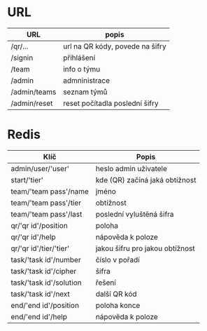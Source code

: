 # URL

|URL|popis|
|---|-----|
|/qr/... |url na QR kódy, povede na šifry|
|/signin| přihlášení|
|/team|info o týmu|
|/admin|admninistrace|
|/admin/teams|seznam týmů|
|/admin/reset|reset počítadla poslední šifry|

# Redis
|Klíč|Popis|
|----|-----|
|admin/user/'user'|heslo admin uživatele|
|start/'tier'|kde (QR) začíná jaká obtížnost|
|team/'team pass'/name|jméno|
|team/'team pass'/tier|obtížnost|
|team/'team pass'/last|poslední vyluštěná šifra|
|qr/'qr id'/position|poloha|
|qr/'qr id'/help|nápověda k poloze|
|qr/'qr id'/tier/'tier'|jakou šifru pro jakou obtížnost|
|task/'task id'/number|číslo v pořadí|
|task/'task id'/cipher|šifra|
|task/'task id'/solution|řešení|
|task/'task id'/next|další QR kód|
|end/'end id'/position|poloha konce|
|end/'end id'/help|nápověda k poloze|
